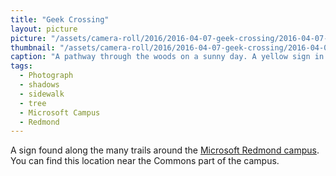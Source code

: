 ```yaml
---
title: "Geek Crossing"
layout: picture
picture: "/assets/camera-roll/2016/2016-04-07-geek-crossing/2016-04-07-geek-crossing.jpg"
thumbnail: "/assets/camera-roll/2016/2016-04-07-geek-crossing/2016-04-07-geek-crossing-thumbnail.jpg"
caption: "A pathway through the woods on a sunny day. A yellow sign in the shape of a deer crossing sign informs the reader that geeks cross here. The sign illustrates a geek running with a backpack marked with a Windows logo."
tags:
  - Photograph
  - shadows
  - sidewalk
  - tree
  - Microsoft Campus
  - Redmond
---
```


A sign found along the many trails around the [Microsoft Redmond campus](https://en.wikipedia.org/wiki/Microsoft_Redmond_Campus). You can find this location near the Commons part of the campus.